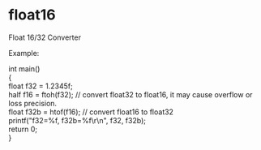 # float16
Float 16/32 Converter
  
Example:  
  
int main()  
{  
  float f32 = 1.2345f;  
  half f16 = ftoh(f32);     // convert float32 to float16, it may cause overflow or loss precision.  
  float f32b = htof(f16);   // convert float16 to float32  
  printf("f32=%f, f32b=%f\r\n", f32, f32b);  
  return 0;  
}  
